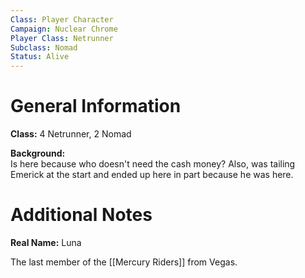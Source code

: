 ```yaml
---
Class: Player Character
Campaign: Nuclear Chrome
Player Class: Netrunner
Subclass: Nomad
Status: Alive
---
```

# General Information
**Class:** 4 Netrunner, 2 Nomad

**Background:** \
Is here because who doesn't need the cash money? Also, was tailing Emerick at the start and ended up here in part because he was here.
# Additional Notes
**Real Name:** Luna

The last member of the [[Mercury Riders]] from Vegas. 